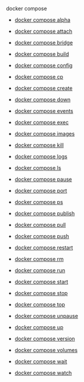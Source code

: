 docker compose


<!--
Sorry, but the contents of this page are automatically generated from
Docker's source code. If you want to suggest a change to the text that appears
here, you'll need to find the string by searching this repo:
https://github.com/docker/compose
-->



- [docker compose alpha](https://docs.docker.com/reference/cli/docker/compose/alpha/)

- [docker compose attach](https://docs.docker.com/reference/cli/docker/compose/attach/)

- [docker compose bridge](https://docs.docker.com/reference/cli/docker/compose/bridge/)

- [docker compose build](https://docs.docker.com/reference/cli/docker/compose/build/)

- [docker compose config](https://docs.docker.com/reference/cli/docker/compose/config/)

- [docker compose cp](https://docs.docker.com/reference/cli/docker/compose/cp/)

- [docker compose create](https://docs.docker.com/reference/cli/docker/compose/create/)

- [docker compose down](https://docs.docker.com/reference/cli/docker/compose/down/)

- [docker compose events](https://docs.docker.com/reference/cli/docker/compose/events/)

- [docker compose exec](https://docs.docker.com/reference/cli/docker/compose/exec/)

- [docker compose images](https://docs.docker.com/reference/cli/docker/compose/images/)

- [docker compose kill](https://docs.docker.com/reference/cli/docker/compose/kill/)

- [docker compose logs](https://docs.docker.com/reference/cli/docker/compose/logs/)

- [docker compose ls](https://docs.docker.com/reference/cli/docker/compose/ls/)

- [docker compose pause](https://docs.docker.com/reference/cli/docker/compose/pause/)

- [docker compose port](https://docs.docker.com/reference/cli/docker/compose/port/)

- [docker compose ps](https://docs.docker.com/reference/cli/docker/compose/ps/)

- [docker compose publish](https://docs.docker.com/reference/cli/docker/compose/publish/)

- [docker compose pull](https://docs.docker.com/reference/cli/docker/compose/pull/)

- [docker compose push](https://docs.docker.com/reference/cli/docker/compose/push/)

- [docker compose restart](https://docs.docker.com/reference/cli/docker/compose/restart/)

- [docker compose rm](https://docs.docker.com/reference/cli/docker/compose/rm/)

- [docker compose run](https://docs.docker.com/reference/cli/docker/compose/run/)

- [docker compose start](https://docs.docker.com/reference/cli/docker/compose/start/)

- [docker compose stop](https://docs.docker.com/reference/cli/docker/compose/stop/)

- [docker compose top](https://docs.docker.com/reference/cli/docker/compose/top/)

- [docker compose unpause](https://docs.docker.com/reference/cli/docker/compose/unpause/)

- [docker compose up](https://docs.docker.com/reference/cli/docker/compose/up/)

- [docker compose version](https://docs.docker.com/reference/cli/docker/compose/version/)

- [docker compose volumes](https://docs.docker.com/reference/cli/docker/compose/volumes/)

- [docker compose wait](https://docs.docker.com/reference/cli/docker/compose/wait/)

- [docker compose watch](https://docs.docker.com/reference/cli/docker/compose/watch/)
